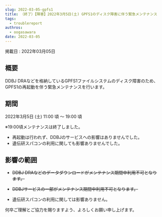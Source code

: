 ```yaml
---
slug: 2022-03-05-gpfs1
title: （終了）【障害】2022年3月5日(土) GPFS1のディスク障害に伴う緊急メンテナンス
tags:
  - troublereport
authros:
  - oogasawara
date: 2022-03-05
---
```


掲載日 : 2022年03月05日

## 概要

DDBJ DRAなどを格納しているGPFS1ファイルシステムのディスク障害のため、GPFS1の再起動を伴う緊急メンテナンスを行います。


## 期間

2022年3月5日 (土) 11:00 頃 ～ 19:00 頃

※19:00頃メンテナンスは終了しました。
- 再起動は行われず、DDBJのサービスへの影響はありませんでした。
- 遺伝研スパコンの利用に関しても影響ありませんでした。

## 影響の範囲

- <del>DDBJ DRAなどのデータダウンロードがメンテナンス期間中利用不可となります。</del>
- <del>DDBJサービスの一部がメンテナンス期間中利用不可となります。</del>

- 遺伝研スパコンの利用に関しては影響ありません。


何卒ご理解とご協力を賜りますよう、よろしくお願い申し上げます。

